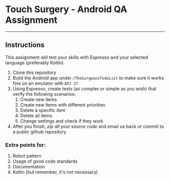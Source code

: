 # Touch Surgery - Android QA Assignment

---

## Instructions

This assignment will test your skills with Espresso and your selected language (preferably Kotlin).

1. Clone this repository
1. Build the Android app under `/TheSurgeonsTodoList` to make sure it works fine on an emulator with `API 27`
1. Using Espresso, create tests (as complex or simple as you wish) that verify the following scenarios:
    1. Create new items
    1. Create new items with different priorities
    1. Delete a specific item
    1. Delete all items
    1. Change settings and check if they work
1. After you finish, *zip all your source code* and email us back *or* commit to a public github repository

### Extra points for:

1. Robot pattern
1. Usage of good code standards
1. Documentation
1. Kotlin (but remember, it's not necessary)